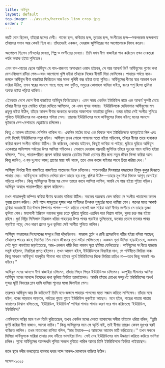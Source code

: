 ```yaml
---
title: অর্ফিয়ুস
layout: default
top-image: ../assets/hercules_lion_crop.jpg
order: 7
---
```

নয়টি বােন ছিলেন, তাঁহারা ছন্দের দেবী। গানের ছন্দ, কবিতার ছন্দ, নৃত্যের ছন্দ, সংগীতের ছন্দ—সকলরকম ছন্দকলায় তাঁহাদের সমান আর কেহই ছিল না। তাঁহাদেরই একজন, দেবরাজ জুপিটারের পত্র আপােলােকে বিবাহ করেন।

আপােলাে ছিলেন সৌন্দর্যের দেবতা, শিল্প ও সংগীতের দেবতা। তিনি যখন বীণা বাজাইয়া গান করিতেন তখন দেবতারা পর্যন্ত অবাক হইয়া শুনিতেন।

এমন বাপ-মায়ের ছেলে অর্ফিয়ুস যে গান-বাজনায় অসাধারণ ওস্তাদ হইবেন, সে আর আশ্চর্য কি? অর্ফিয়ুসের গুণের কথা দেশ-বিদেশে রটিয়া গেল—স্বয়ং আপােলাে খুশি হইয়া তাঁহাকে নিজের বীণাটি দিয়া ফেলিলেন। পাহাড়ে পর্বতে বনে-জঙ্গলে অর্ফিয়ুস বীণা বাজাইয়া ফিরিতেন আর সমস্ত পৃথিবী স্তব্ধ হইয়া তাহা শুনিত। অর্ফিয়ুসের বীণার স্বরে আকাশ যখন ভরিয়া উঠিত, তখন স্বরের আনন্দে গাছে গাছে ফল ফুটিত, সমুদ্রের কোলাহল থামিয়া যাইত, বনের পশু হিংসা ভুলিয়া অবাক হইয়া পড়িয়া থাকিত।

এইরকমে দেশে দেশে বীণা বাজাইয়া অর্ফিয়ুস ফিরিতেছেন। এমন সময় একদিন ইউরিডিস নামে এক আশ্চর্য সুন্দরী মেয়ে তাঁহার বীণার সুরে মােহিত হইয়া দেখিতে আসিলেন, কে এমন সুন্দর বাজায়। ইউরিডিসকে দেখিবামাত্র অর্ফিয়ুসের মন প্রফুল্ল হইয়া উঠিল, তাঁহার আনন্দ বীণার ঝংকারে ঝংকারে আকাশকে মাতাইয়া তুলিল। তন্ময় হইয়া সেই সংগীত শুনিতে শুনিতে ইউরিডিসের মন একেবারে গলিয়া গেল। তারপর ইউরিডিসের সঙ্গে অর্ফিয়ুসের বিবাহ হইল; মনের আনন্দে দুইজনে দেশ-দেশান্তরে বেড়াইতে চলিলেন।

কিন্তু এ আনন্দ তাঁহাদের বেশিদিন থাকিল না। একদিন মাঠের মধ্যে এক বিষাক্ত সাপ ইউরিডিসকে কামড়াইয়া দিল এবং সেই বিষেই ইউরিডিসের মত্যু হইল। অর্ফিয়ুস তখন শােকে পাগলের মতাে হইয়া পড়িলেন, তাঁহার বীণার তারে হাহাকার করিয়া করুণ সংগীত বাজিয়া উঠিল। কি করিবেন, কোথায় যাইবেন, কিছুই ভাবিয়া না পাইয়া, ঘুরিতে ঘুরিতে অর্ফিয়ুস একেবারে অলিম্পাস পর্বতের উপর আসিয়া পড়িলেন। সেখানে দেবরাজ বজ্রধারী জুপিটার তাঁহার দুঃখের গানে ব্যথিত হইয়া বলিলেন, “যাও, পাতালপরীতে প্রবেশ করিয়া যমরাজ প্লোটোর  নিকট তােমার স্ত্রীর জন্য নতুন জীবন ভিক্ষা করিয়া আন। কিন্তু জানিও, এ বড় দুঃসাধ্য কাজ; প্রাণের মায়া যদি থাকে, তবে এমন কাজে যাইবার আগে চিন্তা করিয়া দেখ।'

অর্ফিয়ুস নির্ভয়ে বীণা বাজাইতে বাজাইতে পাতালের দিকে চলিলেন। পাতালপরীর সিংহদ্বারে যমরাজের ত্রিমুণ্ড কুকুর দিনরাত পাহারা দেয়। অর্ফিয়ুসকে আসিতে দেখিয়া রাগে তাহার ছয় চক্ষু, জ্বলিয়া উঠিল—তাহার মুখ দিয়া বিষাক্ত আগুন্ ফেনাইয়া পড়িতে লাগিল। কিন্তু অর্ফিয়ুসের বীণার স্বর যেমন তাহার কানে আসিয়া লাগিল, অমনি সে শান্ত হইয়া শুইয়া পড়িল। অর্ফিয়ুস অবাধে পাতালপরীতে প্রবেশ করিলেন।


তখন পাতালপুরী কম্পিত করিয়া বীণার ঝংকার বাজিয়া উঠিল। নরকের অন্ধকার ভেদ করিয়া সে সংগীত পাতালের অতল গুহায় প্রবেশ করিল। সেই শব্দে যমদুতের হুঙ্কার আর পাপীদের চিৎকার মুহূর্তের মধ্যে থামিয়া গেল। জলের মধ্যে আকণ্ঠ ডুবিয়া অত্যাচারী ট্যাণ্টেলাস পিপাসায় পাগল—পান করিতে গেলেই জল সরিয়া যায়! বীণার সংগীতে সে তাহার তৃষ্ণা ভুলিয়া গেল। মহাপাপী ইক্সিয়ন নরকের ঘুরন্ত চক্রে ঘুরিতে ঘুরিতে এতদিন পরে বিশ্রাম পাইল, ঘুরন্ত চক্র স্তব্ধ হইয়া রহিল। ধুর্ত নিষ্টুর সিসিফাস চিরকাল ধরিয়া পাহাড়ের উপর পাথর গড়াইয়া তুলিতেছে, যতবার তােলে ততবার পাথর গড়াইয়া পড়ে; সেও দারণ শ্রমের দুঃখ ভুলিয়া সেই সংগীত শুনিতে লাগিল।

অর্ফিয়ুস যমরাজের সিংহাসনের সম্মুখে গিয়া দাঁড়াইলেন। যমরাজ প্লুটো ও রানী প্রসেরপিনা গম্ভীর হইয়া বসিয়া আছেন; তাঁহাদের পায়ের কাছে নিয়তিরা তিন বােনে জীবনের সূতা লইয়া খেলিতেছে। একজন সূতা টানিয়া ছাড়াইতেছে, একজন সেই সূতা পাকাইয়া জড়াইতেছে, আর-একজন কাঁচি দিয়া পাকান সূতা ছাঁটিয়া ফেলিতেছে। অর্ফিয়ুসের সংগীতে যমরাজ সন্তুষ্ট হইলেন, নিয়তিরা প্রসন্ন হইলেন। তখন আদেশ হইল, ইউরিডিসকে ফিরাইয়া দাও, সে পথিবীতে ফিরিয়া যাক। কিন্তু সাবধান অর্ফিয়ুস! যমপুরীর সীমানা পার হইবার পুর্বে ইউরিডিসের দিকে ফিরিয়া চাহিও না—তবে কিন্তু সমস্তই পণ্ড হইবে।”

অর্ফিয়ুস মনের আনন্দে বীণা বাজাইয়া চলিলেন, তাঁহার পিছন পিছন ইউরিডিসও চলিলেন। যমপুরীর সীমানায় আসিয়া অর্ফিয়ুস মনের আনন্দে নিষেধের কথা ভুলিয়া ফিরিয়া তাকাইলেন। অমনি তাঁহার চোখের সম্মুখেই ইউরিডিসের
অপর্ব সুন্দর মূর্তি বিদায়ের ম্লান হাসি হাসিয়া শূন্যের মধ্যে মিলাইয়া গেল।

তারপরে অর্ফিয়ুস আর কি করিবেন? তিনি বনে-জঙ্গলে পাহাড়ে পাগলের মতাে সন্ধান করিতে লাগিলেন। তাঁহার মনে হইল, বনের আড়ালে আড়ালে, পর্বতের গুহায় গুহায় ইউরিডিস লুকাইয়া আছেন। মনে হইল, গাছের পাতায় পাতায় বাতাসের নিশ্বাস বলিতেছে, ‘ইউরিডিস, ইউরিডিস' পাখিরা শাখায় শাখায় করণ সরে গান করিতেছে ‘ইউরিডিস, ইউরিডিস!'

এমনিভাবে অস্থির মনে যখন তিনি ঘুরিতেছেন, তখন একদিন মদের দেবতা ব্যাকাসের সঙ্গীরা তাঁহাকে ধরিয়া বলিল, “তুমি ফুর্তি করিয়া বীণা বাজাও, আমরা নাচিব।” কিন্তু অর্ফিয়ুসের মনে সে স্ফূর্তি নাই, তাই বীণার তারেও কেবল দুঃখের স্বরই বাজিতে লাগিল। তখন মাতালেরা রাগিয়া বলিল, “মার ইহাকে—এ আমাদের আমােদ মাটি করিতেছে।'' তখন সকলে মিলিয়া অর্ফিয়ুসকে মারিয়া তাহার দেহ নদীতে ভাসাইয়া দিল। সেই দেহ ইউরিডিসের নাম উচ্চারণ করিতে করিতে ভাসিয়া চলিল। শূন্যে অর্ফিয়ুসের আনন্দধনি শুনিয়া সকলে বুঝিতে পারিল আবার তিনি ইউরিডিসকে ফিরিয়া পাইয়াছেন।

জলে স্থলে নদীর কলস্রোতে ঝরনার ঝঝর শব্দে আনন্দ-কোলাহল বাজিয়া উঠিল।

সন্দেশ-১৩২৫
